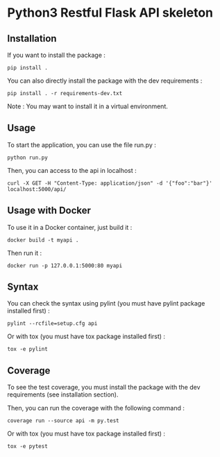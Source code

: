 # Python3 Restful Flask API skeleton

## Installation

If you want to install the package :

```
pip install .
```

You can also directly install the package with the dev requirements :

```
pip install . -r requirements-dev.txt
```

Note : You may want to install it in a virtual environment.

## Usage

To start the application, you can use the file run.py :

```
python run.py
```

Then, you can access to the api in localhost :

```
curl -X GET -H "Content-Type: application/json" -d '{"foo":"bar"}' localhost:5000/api/
```

## Usage with Docker

To use it in a Docker container, just build it :

```
docker build -t myapi .
```

Then run it :

```
docker run -p 127.0.0.1:5000:80 myapi
```

## Syntax

You can check the syntax using pylint (you must have pylint package installed first) :

```
pylint --rcfile=setup.cfg api
```

Or with tox (you must have tox package installed first) :

```
tox -e pylint
```

## Coverage

To see the test coverage, you must install the package with the dev requirements (see installation section).

Then, you can run the coverage with the following command :

```
coverage run --source api -m py.test
```

Or with tox (you must have tox package installed first) :

```
tox -e pytest
```
